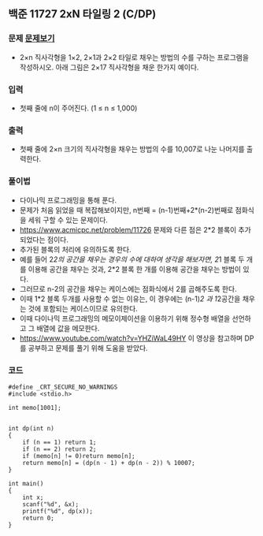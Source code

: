 ## 백준 11727 2xN 타일링 2 (C/DP)

### 문제 [문제보기](https://www.acmicpc.net/problem/11727)
- 2×n 직사각형을 1×2, 2×1과 2×2 타일로 채우는 방법의 수를 구하는 프로그램을 작성하시오.
아래 그림은 2×17 직사각형을 채운 한가지 예이다.


### 입력
- 첫째 줄에 n이 주어진다. (1 ≤ n ≤ 1,000)

### 출력
 - 첫째 줄에 2×n 크기의 직사각형을 채우는 방법의 수를 10,007로 나눈 나머지를 출력한다.


### 풀이법
 - 다이나믹 프로그래밍을 통해 푼다.
 - 문제가 처음 읽었을 때 복잡해보이지만, n번째 = (n-1)번째+2*(n-2)번째로 점화식을 세워 구할 수 있는 문제이다.
 - https://www.acmicpc.net/problem/11726 문제와 다른 점은 2*2 블록이 추가되었다는 점이다.
 - 추가된 블록의 처리에 유의하도록 한다. 
 - 예를 들어 2*2의 공간을 채우는 경우의 수에 대하여 생각을 해보자면, 2*1 블록 두 개를 이용해 공간을 채우는 것과, 2*2 블록 한 개를 이용해 공간을 채우는 방법이 있다. 
 - 그러므로 n-2의 공간을 채우는 케이스에는 점화식에서 2를 곱해주도록 한다.
 - 이때 1*2 블록 두개를 사용할 수 없는 이유는, 이 경우에는 (n-1)*2 과 1*2공간을 채우는 것에 포함되는 케이스이므로 유의한다.
 - 이때 다이나믹 프로그래밍의 메모이제이션을 이용하기 위해 정수형 배열을 선언하고 그 배열에 값을 메모한다. 
 - https://www.youtube.com/watch?v=YHZiWaL49HY 이 영상을 참고하며 DP를 공부하고 문제를 풀기 위해 도움을 받았다. 


### 코드
```
#define _CRT_SECURE_NO_WARNINGS
#include <stdio.h>

int memo[1001];


int dp(int n)
{
	if (n == 1) return 1;
	if (n == 2) return 2;
	if (memo[n] != 0)return memo[n];
	return memo[n] = (dp(n - 1) + dp(n - 2)) % 10007;
}

int main()
{
	int x;
	scanf("%d", &x);
	printf("%d", dp(x));
	return 0;
}
```
